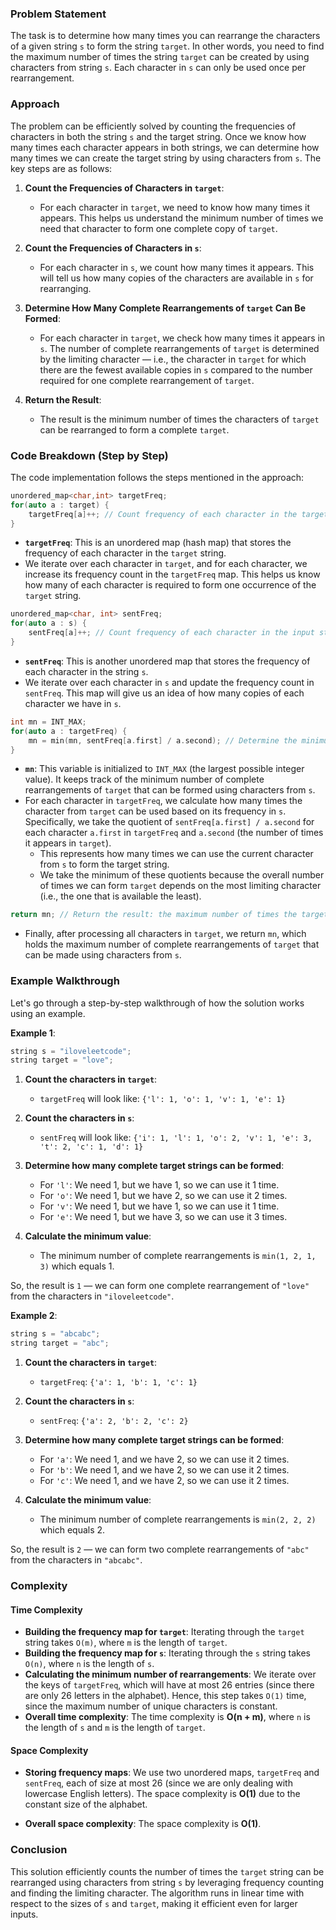 ### Problem Statement

The task is to determine how many times you can rearrange the characters of a given string `s` to form the string `target`. In other words, you need to find the maximum number of times the string `target` can be created by using characters from string `s`. Each character in `s` can only be used once per rearrangement.

### Approach

The problem can be efficiently solved by counting the frequencies of characters in both the string `s` and the target string. Once we know how many times each character appears in both strings, we can determine how many times we can create the target string by using characters from `s`. The key steps are as follows:

1. **Count the Frequencies of Characters in `target`**: 
   - For each character in `target`, we need to know how many times it appears. This helps us understand the minimum number of times we need that character to form one complete copy of `target`.

2. **Count the Frequencies of Characters in `s`**: 
   - For each character in `s`, we count how many times it appears. This will tell us how many copies of the characters are available in `s` for rearranging.

3. **Determine How Many Complete Rearrangements of `target` Can Be Formed**:
   - For each character in `target`, we check how many times it appears in `s`. The number of complete rearrangements of `target` is determined by the limiting character — i.e., the character in `target` for which there are the fewest available copies in `s` compared to the number required for one complete rearrangement of `target`.

4. **Return the Result**: 
   - The result is the minimum number of times the characters of `target` can be rearranged to form a complete `target`.

### Code Breakdown (Step by Step)

The code implementation follows the steps mentioned in the approach:

```cpp
unordered_map<char,int> targetFreq;
for(auto a : target) {
    targetFreq[a]++; // Count frequency of each character in the target string
}
```
- **`targetFreq`**: This is an unordered map (hash map) that stores the frequency of each character in the `target` string.
- We iterate over each character in `target`, and for each character, we increase its frequency count in the `targetFreq` map. This helps us know how many of each character is required to form one occurrence of the `target` string.

```cpp
unordered_map<char, int> sentFreq;
for(auto a : s) {
    sentFreq[a]++; // Count frequency of each character in the input string `s`
}
```
- **`sentFreq`**: This is another unordered map that stores the frequency of each character in the string `s`.
- We iterate over each character in `s` and update the frequency count in `sentFreq`. This map will give us an idea of how many copies of each character we have in `s`.

```cpp
int mn = INT_MAX;
for(auto a : targetFreq) {
    mn = min(mn, sentFreq[a.first] / a.second); // Determine the minimum number of complete target strings that can be formed
}
```
- **`mn`**: This variable is initialized to `INT_MAX` (the largest possible integer value). It keeps track of the minimum number of complete rearrangements of `target` that can be formed using characters from `s`.
- For each character in `targetFreq`, we calculate how many times the character from `target` can be used based on its frequency in `s`. Specifically, we take the quotient of `sentFreq[a.first] / a.second` for each character `a.first` in `targetFreq` and `a.second` (the number of times it appears in `target`). 
  - This represents how many times we can use the current character from `s` to form the target string. 
  - We take the minimum of these quotients because the overall number of times we can form `target` depends on the most limiting character (i.e., the one that is available the least).

```cpp
return mn; // Return the result: the maximum number of times the target can be formed
```
- Finally, after processing all characters in `target`, we return `mn`, which holds the maximum number of complete rearrangements of `target` that can be made using characters from `s`.

### Example Walkthrough

Let's go through a step-by-step walkthrough of how the solution works using an example.

**Example 1**:
```cpp
string s = "iloveleetcode";
string target = "love";
```

1. **Count the characters in `target`**:
   - `targetFreq` will look like: `{'l': 1, 'o': 1, 'v': 1, 'e': 1}`

2. **Count the characters in `s`**:
   - `sentFreq` will look like: `{'i': 1, 'l': 1, 'o': 2, 'v': 1, 'e': 3, 't': 2, 'c': 1, 'd': 1}`

3. **Determine how many complete target strings can be formed**:
   - For `'l'`: We need 1, but we have 1, so we can use it 1 time.
   - For `'o'`: We need 1, but we have 2, so we can use it 2 times.
   - For `'v'`: We need 1, but we have 1, so we can use it 1 time.
   - For `'e'`: We need 1, but we have 3, so we can use it 3 times.

4. **Calculate the minimum value**:
   - The minimum number of complete rearrangements is `min(1, 2, 1, 3)` which equals 1.

So, the result is `1` — we can form one complete rearrangement of `"love"` from the characters in `"iloveleetcode"`.

**Example 2**:
```cpp
string s = "abcabc";
string target = "abc";
```

1. **Count the characters in `target`**:
   - `targetFreq`: `{'a': 1, 'b': 1, 'c': 1}`

2. **Count the characters in `s`**:
   - `sentFreq`: `{'a': 2, 'b': 2, 'c': 2}`

3. **Determine how many complete target strings can be formed**:
   - For `'a'`: We need 1, and we have 2, so we can use it 2 times.
   - For `'b'`: We need 1, and we have 2, so we can use it 2 times.
   - For `'c'`: We need 1, and we have 2, so we can use it 2 times.

4. **Calculate the minimum value**:
   - The minimum number of complete rearrangements is `min(2, 2, 2)` which equals 2.

So, the result is `2` — we can form two complete rearrangements of `"abc"` from the characters in `"abcabc"`.

### Complexity

#### Time Complexity

- **Building the frequency map for `target`**: Iterating through the `target` string takes `O(m)`, where `m` is the length of `target`.
- **Building the frequency map for `s`**: Iterating through the `s` string takes `O(n)`, where `n` is the length of `s`.
- **Calculating the minimum number of rearrangements**: We iterate over the keys of `targetFreq`, which will have at most 26 entries (since there are only 26 letters in the alphabet). Hence, this step takes `O(1)` time, since the maximum number of unique characters is constant.
- **Overall time complexity**: The time complexity is **O(n + m)**, where `n` is the length of `s` and `m` is the length of `target`.

#### Space Complexity

- **Storing frequency maps**: We use two unordered maps, `targetFreq` and `sentFreq`, each of size at most 26 (since we are only dealing with lowercase English letters). The space complexity is **O(1)** due to the constant size of the alphabet.

- **Overall space complexity**: The space complexity is **O(1)**.

### Conclusion

This solution efficiently counts the number of times the `target` string can be rearranged using characters from string `s` by leveraging frequency counting and finding the limiting character. The algorithm runs in linear time with respect to the sizes of `s` and `target`, making it efficient even for larger inputs.